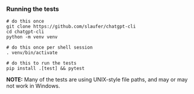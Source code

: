 ### Running the tests

```
# do this once
git clone https://github.com/slaufer/chatgpt-cli
cd chatgpt-cli
python -m venv venv

# do this once per shell session
. venv/bin/activate

# do this to run the tests
pip install .[test] && pytest
```

**NOTE:** Many of the tests are using UNIX-style file paths, and may or may not work in Windows.
